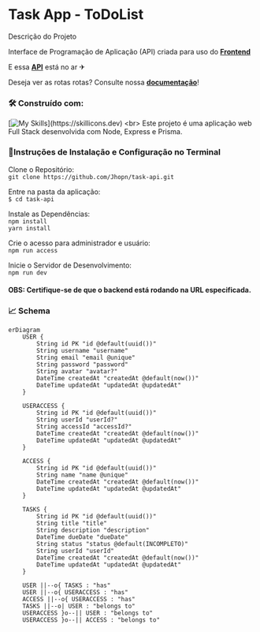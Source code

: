 # Task App - ToDoList<br>

Descrição do Projeto<br>

Interface de Programação de Aplicação (API) criada para uso do **[Frontend](https://github.com/Guilhermeprog3/Front-Task)**

E essa **[API](https://deploy-task-api.onrender.com/)** está no ar ✈

Deseja ver as rotas rotas? Consulte nossa **[documentação](https://deploy-task-api.onrender.com/api-docs/)**!
### 🛠️ Construído com:

[![My Skills](https://skillicons.dev/icons?i=nodejs,express,prisma,)](https://skillicons.dev)
<br>
Este projeto é uma aplicação web Full Stack desenvolvida com Node, Express e Prisma.<br>



### 🔧Instruções de Instalação e Configuração no Terminal<br>
Clone o Repositório:<br>
`git clone https://github.com/Jhopn/task-api.git`<br>

Entre na pasta da aplicação:<br>
`$ cd task-api`<br>

Instale as Dependências:<br>
`npm install`<br>
`yarn install`<br>

Crie o acesso para administrador e usuário:<br>
`npm run access`<br>

Inicie o Servidor de Desenvolvimento:<br>
`npm run dev`<br>

#### OBS: Certifique-se de que o backend está rodando na URL especificada. <br>

### 📈 Schema <br>
```mermaid
erDiagram
    USER {
        String id PK "id @default(uuid())"
        String username "username"
        String email "email @unique"
        String password "password"
        String avatar "avatar?"
        DateTime createdAt "createdAt @default(now())"
        DateTime updatedAt "updatedAt @updatedAt"
    }
    
    USERACCESS {
        String id PK "id @default(uuid())"
        String userId "userId?"
        String accessId "accessId?"
        DateTime createdAt "createdAt @default(now())"
        DateTime updatedAt "updatedAt @updatedAt"
    }
    
    ACCESS {
        String id PK "id @default(uuid())"
        String name "name @unique"
        DateTime createdAt "createdAt @default(now())"
        DateTime updatedAt "updatedAt @updatedAt"
    }

    TASKS {
        String id PK "id @default(uuid())"
        String title "title"
        String description "description"
        DateTime dueDate "dueDate"
        String status "status @default(INCOMPLETO)"
        String userId "userId"
        DateTime createdAt "createdAt @default(now())"
        DateTime updatedAt "updatedAt @updatedAt"
    }

    USER ||--o{ TASKS : "has"
    USER ||--o{ USERACCESS : "has"
    ACCESS ||--o{ USERACCESS : "has"
    TASKS ||--o| USER : "belongs to"
    USERACCESS }o--|| USER : "belongs to"
    USERACCESS }o--|| ACCESS : "belongs to"

```

 

